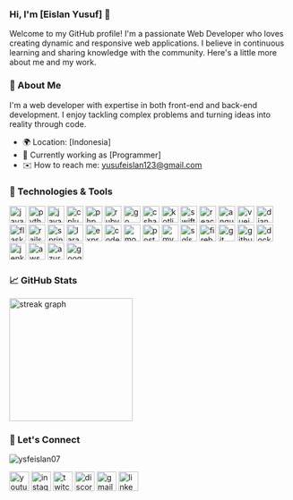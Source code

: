 ### Hi, I'm [Eislan Yusuf] 👋
Welcome to my GitHub profile! I'm a passionate Web Developer who loves creating dynamic and responsive web applications. I believe in continuous learning and sharing knowledge with the community. Here's a little more about me and my work.

### 🚀 About Me
I'm a web developer with expertise in both front-end and back-end development. I enjoy tackling complex problems and turning ideas into reality through code.

- 🌍 Location: [Indonesia]
- 💼 Currently working as [Programmer]
- ✉️ How to reach me: [yusufeislan123@gmail.com](mailto:yusufeislan123@gmail.com)

### 🔧 Technologies & Tools
<div align="left">
    <img src="https://cdn.jsdelivr.net/gh/devicons/devicon/icons/javascript/javascript-original.svg" height="30" alt="javascript logo" />
    <img src="https://cdn.jsdelivr.net/gh/devicons/devicon/icons/python/python-original.svg" height="30" alt="python logo" />
    <img src="https://cdn.jsdelivr.net/gh/devicons/devicon/icons/java/java-original.svg" height="30" alt="java logo" />
    <img src="https://cdn.jsdelivr.net/gh/devicons/devicon/icons/cplusplus/cplusplus-original.svg" height="30" alt="cplusplus logo" />
    <img src="https://cdn.jsdelivr.net/gh/devicons/devicon/icons/php/php-original.svg" height="30" alt="php logo" />
    <img src="https://cdn.jsdelivr.net/gh/devicons/devicon/icons/ruby/ruby-original.svg" height="30" alt="ruby logo" />
    <img src="https://cdn.jsdelivr.net/gh/devicons/devicon/icons/go/go-original.svg" height="30" alt="go logo" />
    <img src="https://cdn.jsdelivr.net/gh/devicons/devicon/icons/csharp/csharp-original.svg" height="30" alt="csharp logo" />
    <img src="https://cdn.jsdelivr.net/gh/devicons/devicon/icons/kotlin/kotlin-original.svg" height="30" alt="kotlin logo" />
    <img src="https://cdn.jsdelivr.net/gh/devicons/devicon/icons/swift/swift-original.svg" height="30" alt="swift logo" />
    <img src="https://cdn.jsdelivr.net/gh/devicons/devicon/icons/react/react-original.svg" height="30" alt="react logo" />
    <img src="https://cdn.jsdelivr.net/gh/devicons/devicon/icons/angularjs/angularjs-original.svg" height="30" alt="angular logo" />
    <img src="https://cdn.jsdelivr.net/gh/devicons/devicon/icons/vuejs/vuejs-original.svg" height="30" alt="vuejs logo" />
    <img src="https://cdn.jsdelivr.net/gh/devicons/devicon/icons/django/django-original.svg" height="30" alt="django logo" />
    <img src="https://cdn.jsdelivr.net/gh/devicons/devicon/icons/flask/flask-original.svg" height="30" alt="flask logo" />
    <img src="https://cdn.jsdelivr.net/gh/devicons/devicon/icons/rails/rails-original.svg" height="30" alt="rails logo" />
    <img src="https://cdn.jsdelivr.net/gh/devicons/devicon/icons/spring/spring-original.svg" height="30" alt="spring logo" />
    <img src="https://cdn.jsdelivr.net/gh/devicons/devicon/icons/laravel/laravel-plain.svg" height="30" alt="laravel logo" />
    <img src="https://cdn.jsdelivr.net/gh/devicons/devicon/icons/express/express-original.svg" height="30" alt="express logo" />
    <img src="https://cdn.jsdelivr.net/gh/devicons/devicon/icons/codeigniter/codeigniter-plain.svg" height="30" alt="codeigniter logo" />
    <img src="https://cdn.jsdelivr.net/gh/devicons/devicon/icons/mongodb/mongodb-original.svg" height="30" alt="mongodb logo" />
    <img src="https://cdn.jsdelivr.net/gh/devicons/devicon/icons/postgresql/postgresql-original.svg" height="30" alt="postgresql logo" />
    <img src="https://cdn.jsdelivr.net/gh/devicons/devicon/icons/mysql/mysql-original.svg" height="30" alt="mysql logo" />
    <img src="https://cdn.jsdelivr.net/gh/devicons/devicon/icons/sqlserver/sqlserver-original.svg" height="30" alt="sqlserver logo" />
    <img src="https://cdn.jsdelivr.net/gh/devicons/devicon/icons/firebase/firebase-plain.svg" height="30" alt="firebase logo" />
    <img src="https://cdn.jsdelivr.net/gh/devicons/devicon/icons/git/git-original.svg" height="30" alt="git logo" />
    <img src="https://cdn.jsdelivr.net/gh/devicons/devicon/icons/github/github-original.svg" height="30" alt="github logo" />
    <img src="https://cdn.jsdelivr.net/gh/devicons/devicon/icons/docker/docker-original.svg" height="30" alt="docker logo" />
    <img src="https://cdn.jsdelivr.net/gh/devicons/devicon/icons/jenkins/jenkins-original.svg" height="30" alt="jenkins logo" />
    <img src="https://cdn.jsdelivr.net/gh/devicons/devicon/icons/aws/aws-original.svg" height="30" alt="aws logo" />
    <img src="https://cdn.jsdelivr.net/gh/devicons/devicon/icons/azure/azure-original.svg" height="30" alt="azure logo" />
    <img src="https://cdn.jsdelivr.net/gh/devicons/devicon/icons/googlecloud/googlecloud-original.svg" height="30" alt="googlecloud logo" />
</div>



### 📈 GitHub Stats
<div align="left">
  <img src="https://streak-stats.demolab.com?user=ysfeislan07&locale=en&mode=daily&theme=dark&hide_border=false&border_radius=5&order=3" height="220" alt="streak graph"  />
</div>

### 💬 Let's Connect
<p align="left"> <img src="https://komarev.com/ghpvc/?username=ysfeislan07&label=Profile%20views&color=0e75b6&style=flat" alt="ysfeislan07" /> </p>
</p>
<div align="left">
  <img src="https://img.shields.io/static/v1?message=Youtube&logo=youtube&label=&color=FF0000&logoColor=white&labelColor=&style=for-the-badge" height="35" alt="youtube logo"  />
  <img src="https://img.shields.io/static/v1?message=Instagram&logo=instagram&label=&color=E4405F&logoColor=white&labelColor=&style=for-the-badge" height="35" alt="instagram logo"  />
  <img src="https://img.shields.io/static/v1?message=Twitch&logo=twitch&label=&color=9146FF&logoColor=white&labelColor=&style=for-the-badge" height="35" alt="twitch logo"  />
  <img src="https://img.shields.io/static/v1?message=Discord&logo=discord&label=&color=7289DA&logoColor=white&labelColor=&style=for-the-badge" height="35" alt="discord logo"  />
  <img src="https://img.shields.io/static/v1?message=Gmail&logo=gmail&label=&color=D14836&logoColor=white&labelColor=&style=for-the-badge" height="35" alt="gmail logo"  />
  <img src="https://img.shields.io/static/v1?message=LinkedIn&logo=linkedin&label=&color=0077B5&logoColor=white&labelColor=&style=for-the-badge" height="35" alt="linkedin logo"  />
</div>

